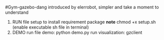 #Gym-gazebo-dang
introduced by elerrobot, simpler and take a moment to understand
1. RUN file setup to install requirement package
**note** chmod +x setup.sh (enable executable sh file in terminal)
2. DEMO
run file demo: python demo.py
run visualization: gzclient

